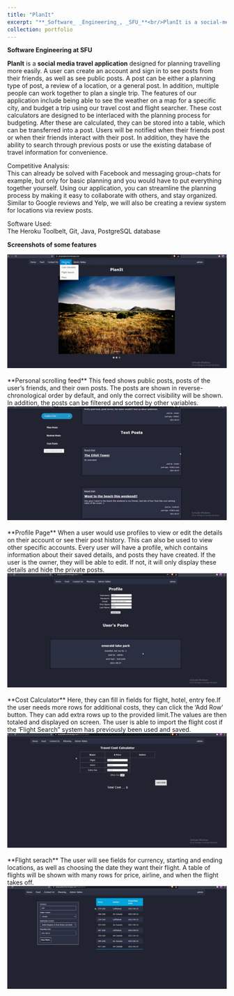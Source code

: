 ```yaml
---
title: "PlanIt"
excerpt: "**_Software_ _Engineering_, _SFU_**<br/>PlanIt is a social-media-like application designed for planning travelling more easily"
collection: portfolio
---
```


**Software Engineering at SFU**

**PlanIt** is a **social media travel application** designed for planning travelling more easily. A
user can create an account and sign in to see posts from their friends, as well as see public
posts. A post can be either a planning type of post, a review of a location, or a general
post. In addition, multiple people can work together to plan a single trip. The features of
our application include being able to see the weather on a map for a specific city, and
budget a trip using our travel cost and flight searcher. These cost calculators are designed
to be interlaced with the planning process for budgeting. After these are calculated, they
can be stored into a table, which can be transferred into a post. Users will be notified
when their friends post or when their friends interact with their post. In addition, they
have the ability to search through previous posts or use the existing database of travel
information for convenience.

Competitive Analysis:    
This can already be solved with Facebook and messaging group-chats for example, but
only for basic planning and you would have to put everything together yourself. Using
our application, you can streamline the planning process by making it easy to collaborate
with others, and stay organized. Similar to Google reviews and Yelp, we will also be
creating a review system for locations via review posts.

Software Used:  
The Heroku Toolbelt, Git, Java, PostgreSQL database

**Screenshots of some features**

<img src='/images/planIt-1.png'>

<br>
<br>
**Personal scrolling feed**  
This feed shows public posts, posts of the user’s friends, and their own posts. The posts
are shown in reverse-chronological order by default, and only the correct visibility will be
shown. In addition, the posts can be filtered and sorted by other variables.

<img src='/images/planIt2.png'>

<br>
<br>
**Profile Page**  
When a user would use profiles to view or edit the details on their account or see their
post history. This can also be used to view other specific accounts.
Every user will have a profile, which contains information about their saved details, and
posts they have created. If the user is the owner, they will be able to edit. If not, it will only display these details and hide the private posts.

<img src='/images/planIt-3.png'>

<br>
<br>
**Cost Calculator**  
Here, they can fill in fields for flight, hotel, entry fee.If the user needs more rows for additional costs, they can click the ‘Add Row’ button. They can add extra rows up to the provided limit.The values are then totaled and displayed on screen. The user is able to import the flight cost if the ‘Flight Search” system has previously been used and saved.

<img src='/images/planIt-4.png'>

<br>
<br>
**Flight serach**  
The user will see fields for currency,
starting and ending locations, as well as choosing the date they want their flight. A table of flights will be shown with many rows for price, airline, and when the flight takes off.
<br>

<img src='/images/planIt-5.png'>
